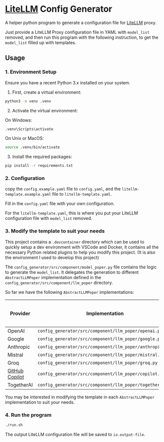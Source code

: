 # [LiteLLM](https://litellm.vercel.app/docs/proxy/quick_start) Config Generator

A helper python program to generate a configuration file for [LiteLLM](https://litellm.vercel.app/docs/proxy/quick_start) proxy.

Just provide a LiteLLM Proxy configuration file in YAML with `model_list` removed, and then run this program with the following instruction, to get the `model_list` filled up with templates.

## Usage

### 1. Environment Setup

Ensure you have a recent Python 3.x installed on your system.

1. First, create a virtual environment:

```sh
python3 -m venv .venv
```

2. Activate the virtual environment:

On Windows:

```sh
.venv\Scripts\activate
```

On Unix or MacOS:

```sh
source .venv/bin/activate
```

3. Install the required packages:

```sh
pip install -r requirements.txt
```

### 2. Configuration

copy the `config.example.yaml` file to `config.yaml`, and the `litellm-template.example.yaml` file to `litellm-template.yaml`.

Fill in the `config.yaml` file with your own configuration.

For the `litellm-template.yaml`, this is where you put your LiteLLM configuration file with `model_list` removed.

### 3. Modify the template to suit your needs

This project contains a `.devcontainer` directory which can be used to quickly setup a dev environment with VSCode and Docker, it contains all the necessary Python related plugins to help you modify this project. (It is also the environment I used to develop this project)

The `config_generator/src/component/model_poper.py` file contains the logic to generate the `model_list`. It delegates the generation to different `AbstractLLMPoper` implementation defined in the `config_generator/src/component/llm_poper` directory.

So far we have the following `AbstractLLMPoper` implementations:

| Provider | Implementation | Support Fetching Model List |
| --- | --- | --- |
| OpenAI | `config_generator/src/component/llm_poper/openai.py` | Yes |
| Google | `config_generator/src/component/llm_poper/google.py` | Yes |
| Anthropic | `config_generator/src/component/llm_poper/anthropic.py` | No |
| Mistral | `config_generator/src/component/llm_poper/mistral.py` | Yes |
| Groq | `config_generator/src/component/llm_poper/groq.py` | Yes |
| [GitHub Copilot](https://gitlab.com/aaamoon/copilot-gpt4-service) | `config_generator/src/component/llm_poper/copilot.py` | No |
| TogetherAI | `config_generator/src/component/llm_poper/togetherai.py` | Yes |

You may be interested in modifying the template in each `AbstractLLMPoper` implementation to suit your needs.

### 4. Run the program

```sh
./run.sh
```

The output LiteLLM configuration file will be saved to `io.output-file`.

